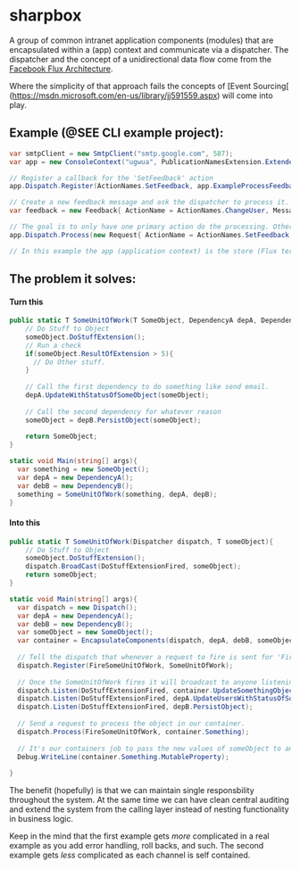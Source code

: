 # sharpbox
A group of common intranet application components (modules) that are encapsulated within a (app) context and communicate via a dispatcher. The dispatcher and the concept of a unidirectional data flow come from the [Facebook Flux Architecture](http://facebook.github.io/flux/docs/overview.html).

Where the simplicity of that approach fails the concepts of [Event Sourcing[ (https://msdn.microsoft.com/en-us/library/jj591559.aspx) will come into play.

## Example (@SEE CLI example project):

```c#
var smtpClient = new SmtpClient("smtp.google.com", 587);
var app = new ConsoleContext("ugwua", PublicationNamesExtension.ExtendedPubList, ActionNames.DefaultActionList(), smtpClient);

// Register a callback for the 'SetFeedback' action
app.Dispatch.Register(ActionNames.SetFeedback, app.ExampleProcessFeedback);

// Create a new feedback message and ask the dispatcher to process it.
var feedback = new Feedback{ ActionName = ActionNames.ChangeUser, Message = "Meaningless message", Successful = true};

// The goal is to only have one primary action do the processing. Other system monitoring events may also be called (auditing for example).
app.Dispatch.Process(new Request{ ActionName = ActionNames.SetFeedback, Message = "A test to set the feedback", Entity = feedback, RequestId = 0, Type = typeof(Feedback), UserId = app.Dispatch.CurrentUserId});

// In this example the app (application context) is the store (Flux term) and container for it's own components. So it's // responsible for processing actions and passing those updates to its components.
```
## The problem it solves:

#### Turn this
```c#
public static T SomeUnitOfWork(T SomeObject, DependencyA depA, DependencyB depB){
    // Do Stuff to Object
    someObject.DoStuffExtension();
    // Run a check
    if(someObject.ResultOfExtension > 5){
      // Do Other stuff.
    }
    
    // Call the first dependency to do something like send email.
    depA.UpdateWithStatusOfSomeObject(someObject);
    
    // Call the second dependency for whatever reason
    someObject = depB.PersistObject(someObject);
    
    return SomeObject;
}

static void Main(string[] args){
  var something = new SomeObject();
  var depA = new DependencyA();
  var debB = new DependencyB();
  something = SomeUnitOfWork(something, depA, depB);
}
```

#### Into this

```c#
public static T SomeUnitOfWork(Dispatcher dispatch, T someObject){
    // Do Stuff to Object
    someObject.DoStuffExtension();
    dispatch.BroadCast(DoStuffExtensionFired, someObject);
    return someObject;
}

static void Main(string[] args){
  var dispatch = new Dispatch();
  var depA = new DependencyA();
  var debB = new DependencyB();
  var someObject = new SomeObject();
  var container = EncapsulateComponents(dispatch, depA, debB, someObject);
  
  // Tell the dispatch that whenever a request to fire is sent for 'FireSomeUnitOfWork' to pass the request to the 'SomeUnitOfWork' callback.
  dispatch.Register(FireSomeUnitOfWork, SomeUnitOfWork);
  
  // Once the SomeUnitOfWork fires it will broadcast to anyone listening. Below we'll register some listeners.
  dispatch.Listen(DoStuffExtensionFired, container.UpdateSomethingObject);
  dispatch.Listen(DoStuffExtensionFired, depA.UpdateUsersWithStatusOfSomeObject);
  dispatch.Listen(DoStuffExtensionFired, depB.PersistObject);
  
  // Send a request to process the object in our container.
  dispatch.Process(FireSomeUnitOfWork, container.Something);
  
  // It's our containers job to pass the new values of someObject to any components that might need it.
  Debug.WriteLine(container.Something.MutableProperty);
  
}
```

The benefit (hopefully) is that we can maintain single responsbility throughout the system. At the same time we can have clean central auditing and extend the system from the calling layer instead of nesting functionality in business logic. 

Keep in the mind that the first example gets *more* complicated in a real example as you add error handling, roll backs, and such. The second example gets *less* complicated as each channel is self contained.
